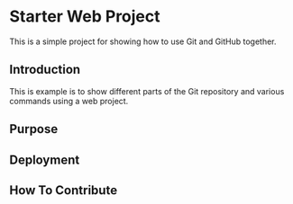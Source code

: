 # Starter Web Project

This is a simple project for showing how to use Git and GitHub together.

## Introduction

This is example is to show different parts of the Git repository and various commands using a web project.

## Purpose

## Deployment

## How To Contribute